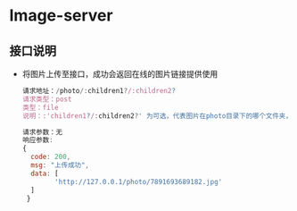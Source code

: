 # Image-server

## 接口说明

- 将图片上传至接口，成功会返回在线的图片链接提供使用

  ```javascript
  请求地址：/photo/:children1?/:children2?
  请求类型：post
  类型：file
  说明：:'children1?/:children2?' 为可选，代表图片在photo目录下的哪个文件夹，最多2级目录

  请求参数：无
  响应参数:
  { 
  	code: 200, 
  	msg: "上传成功", 
  	data: [
          'http://127.0.0.1/photo/7891693689182.jpg'
  	]
   }
  ```

  ​